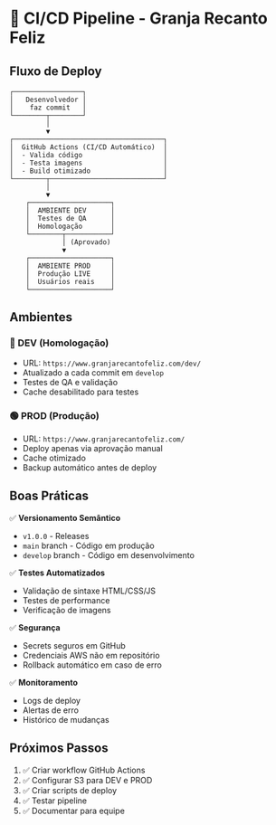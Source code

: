 # 🚀 CI/CD Pipeline - Granja Recanto Feliz

## Fluxo de Deploy

```
┌─────────────────┐
│   Desenvolvedor │
│    faz commit   │
└────────┬────────┘
         │
         ▼
┌─────────────────────────────────────┐
│  GitHub Actions (CI/CD Automático)  │
│  - Valida código                    │
│  - Testa imagens                    │
│  - Build otimizado                  │
└────────┬────────────────────────────┘
         │
         ▼
    ┌────────────────────┐
    │  AMBIENTE DEV      │
    │  Testes de QA      │
    │  Homologação       │
    └────────┬───────────┘
             │ (Aprovado)
             ▼
    ┌────────────────────┐
    │  AMBIENTE PROD     │
    │  Produção LIVE     │
    │  Usuários reais    │
    └────────────────────┘
```

## Ambientes

### 🔵 DEV (Homologação)
- URL: `https://www.granjarecantofeliz.com/dev/`
- Atualizado a cada commit em `develop`
- Testes de QA e validação
- Cache desabilitado para testes

### 🟢 PROD (Produção)
- URL: `https://www.granjarecantofeliz.com/`
- Deploy apenas via aprovação manual
- Cache otimizado
- Backup automático antes de deploy

## Boas Práticas

✅ **Versionamento Semântico**
- `v1.0.0` - Releases
- `main` branch - Código em produção
- `develop` branch - Código em desenvolvimento

✅ **Testes Automatizados**
- Validação de sintaxe HTML/CSS/JS
- Testes de performance
- Verificação de imagens

✅ **Segurança**
- Secrets seguros em GitHub
- Credenciais AWS não em repositório
- Rollback automático em caso de erro

✅ **Monitoramento**
- Logs de deploy
- Alertas de erro
- Histórico de mudanças

## Próximos Passos

1. ✅ Criar workflow GitHub Actions
2. ✅ Configurar S3 para DEV e PROD
3. ✅ Criar scripts de deploy
4. ✅ Testar pipeline
5. ✅ Documentar para equipe
